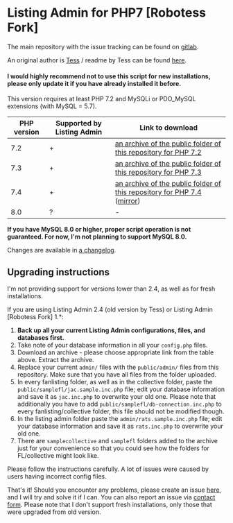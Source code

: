 # Listing Admin for PHP7 [Robotess Fork]

The main repository with the issue tracking can be found on [gitlab](https://gitlab.com/tfl-php-scripts/listing-admin).

An original author is [Tess](http://scripts.wyngs.net) / readme by Tess can be found [here](https://gitlab.com/tfl-php-scripts/listing-admin/-/blob/master/readme.txt).

#### I would highly recommend not to use this script for new installations, please only update it if you have already installed it before.

This version requires at least PHP 7.2 and MySQLi or PDO_MySQL extensions (with MySQL = 5.7).

| PHP version | Supported by Listing Admin | Link to download |
|------------------------------------------|-------------------------|---------------------|
| 7.2 | + |[an archive of the public folder of this repository for PHP 7.2](https://scripts.robotess.net/files/listing-admin/php72-php73-master.zip)|
| 7.3 | + |[an archive of the public folder of this repository for PHP 7.3](https://scripts.robotess.net/files/listing-admin/php72-php73-master.zip)| 
| 7.4 | + |[an archive of the public folder of this repository for PHP 7.4](https://gitlab.com/tfl-php-scripts/enthusiast/-/archive/master/listing-admin-master.zip?path=public) ([mirror](https://scripts.robotess.net/files/listing-admin/php74-master.zip))|
| 8.0 | ? |-|

**If you have MySQL 8.0 or higher, proper script operation is not guaranteed. For now, I'm not planning to support MySQL
8.0.**

Changes are available in [a changelog](https://gitlab.com/tfl-php-scripts/listing-admin/-/blob/master/CHANGELOG.md).

## Upgrading instructions

I'm not providing support for versions lower than 2.4, as well as for fresh installations.

If you are using Listing Admin 2.4 (old version by Tess) or Listing Admin [Robotess Fork] 1.*:

1. **Back up all your current Listing Admin configurations, files, and databases first.**
2. Take note of your database information in all your `config.php` files.
3. Download an archive - please choose appropriate link from the table above. Extract the archive.
4. Replace your current `admin/` files with the `public/admin/` files from this repository. Make sure that you have all
   files from the folder uploaded.
5. In every fanlisting folder, as well as in the collective folder, paste the `public/samplefl/jac.sample.inc.php` file;
   edit your database information and save it as `jac.inc.php` to overwrite your old one. Please note that additionally
   you have to add `public/samplefl/db-connection.inc.php` to every fanlisting/collective folder, this file should not
   be modified though.
6. In the listing admin folder paste the `admin/rats.sample.inc.php` file; edit your database information and save it
   as `rats.inc.php` to overwrite your old one.
7. There are `samplecollective` and `samplefl` folders added to the archive just for your convenience so that you could
   see how the folders for FL/collective might look like.

Please follow the instructions carefully. A lot of issues were caused by users having incorrect config files.

That's it! Should you encounter any problems, please create an issue [here](https://gitlab.com/tfl-php-scripts/listing-admin/-/issues), and I will try and solve it if I can. You can also report an issue via [contact form](http://contact.robotess.net?box=scripts&subject=Issue+with+Listing+Admin). Please note that I don't support fresh installations, only those that were upgraded from old version.

